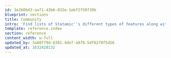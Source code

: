 ```yaml
---
id: 3e260b43-aa71-43b6-832e-1ebf2f59f39b
blueprint: sections
title: Community
intro: 'Find lists of Statamic''s different types of features along with their respective options, parameters, and variables.'
template: reference.index
section: reference
content_width: w-full
updated_by: 3a60f79d-8381-4def-a970-5df62f0f5d56
updated_at: 1632428132
---
```


